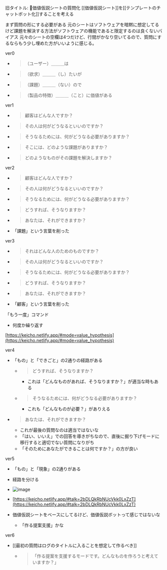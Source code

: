 
旧タイトル: 🤔価値仮説シートの質問化
[[価値仮説シート]]を[[テンプレートのチャットボット化]]することを考える

まず質問の形にする必要がある
元のシートはソフトウェアを暗黙に想定してるけど課題を解決する方法がソフトウェアの機能であると限定するのは良くないバイアス
元々のシートの空欄は4つだけど、行間がかなり空いてるので、質問にするならもう少し埋めた方がいいように感じる。

ver0
- > （ユーザー）＿＿＿は
- > （欲求）＿＿＿（し）たいが
- > （課題）＿＿＿（ない）ので
- > （製品の特徴）＿＿＿（こと）に価値がある

ver1
- > 顧客はどんな人ですか？
- > その人は何がどうなるといいのですか？
- > そうなるためには、何がどうなる必要がありますか？
- > そこには、どのような課題がありますか？
- > どのようなものがその課題を解決しますか？

ver2
- > 顧客はどんな人ですか？
- > その人は何がどうなるといいのですか？
- > そうなるためには、何がどうなる必要がありますか？
- > どうすれば、そうなりますか？
- > あなたは、それができますか？
- 「課題」という言葉を削った

ver3
- > それはどんな人のためのものですか？
- >  その人は何がどうなるといいのですか？
- >  そうなるためには、何がどうなる必要がありますか？
- >  どうすれば、そうなりますか？
- >  あなたは、それができますか？
- 「顧客」という言葉を削った

「もう一度」コマンド
- 何度か繰り返す

[https://keicho.netlify.app/#mode=value_hypothesis](https://keicho.netlify.app/#mode=value_hypothesis)

ver4
- 「もの」と「できごと」の2通りの経路がある
    - > どうすれば、そうなりますか？
        - これは「どんなものがあれば、そうなりますか？」が適当な時もある
    - > そうなるためには、何がどうなる必要がありますか？
        - これも「どんなものが必要？」がありえる
- > あなたは、それができますか？
    - これが最後の質問なのは適当ではないな
    - 「はい、いいえ」での回答を導きがちなので、直後に掘り下げモードに移行すると適切でない質問になりがち
    - 「そのためにあなたができることは何ですか？」の方が良い

ver5
- 「もの」と「現象」の2通りがある
- 経路を分ける
- ![image](https://gyazo.com/71bd43809442d0b39d8011aadeef6031/thumb/1000)
- [https://keicho.netlify.app/#talk=2bDLQkRbNUcVkk0LxZzT](https://keicho.netlify.app/#talk=2bDLQkRbNUcVkk0LxZzT)

- 価値仮説シートをベースにしてるけど、価値仮説ボットって感じではないな
    - 「作る提案支援」かな

ver6
- [[最初の質問はログのタイトルに入ることを想定して作るべき]]
    - > 「作る提案を支援するモードです。どんなものを作ろうと考えていますか？」
